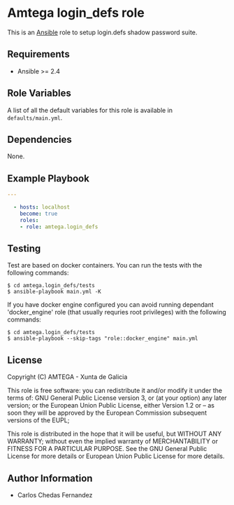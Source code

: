# Amtega login_defs role

This is an [Ansible](http://www.ansible.com) role to setup login.defs shadow password suite.

## Requirements

- Ansible >= 2.4

## Role Variables

A list of all the default variables for this role is available in `defaults/main.yml`.

## Dependencies

None.

## Example Playbook

```yaml
---

  - hosts: localhost
    become: true
    roles:
    - role: amtega.login_defs
```

## Testing

Test are based on docker containers. You can run the tests with the following commands:

```shell
$ cd amtega.login_defs/tests
$ ansible-playbook main.yml -K
```

If you have docker engine configured you can avoid running dependant 'docker_engine' role (that usually requries root privileges) with the following commands:

```shell
$ cd amtega.login_defs/tests
$ ansible-playbook --skip-tags "role::docker_engine" main.yml
```

## License

Copyright (C) <YEAR> AMTEGA - Xunta de Galicia

This role is free software: you can redistribute it and/or modify
it under the terms of:
GNU General Public License version 3, or (at your option) any later version;
or the European Union Public License, either Version 1.2 or – as soon
they will be approved by the European Commission ­subsequent versions of
the EUPL;

This role is distributed in the hope that it will be useful,
but WITHOUT ANY WARRANTY; without even the implied warranty of
MERCHANTABILITY or FITNESS FOR A PARTICULAR PURPOSE.  See the
GNU General Public License for more details or European Union Public License for more details.

## Author Information

- Carlos Chedas Fernandez
